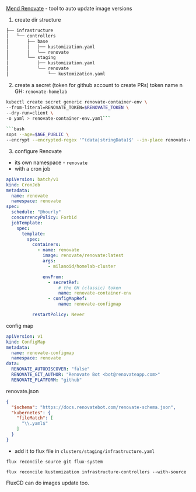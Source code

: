 [Mend Renovate](https://www.mend.io/renovate/) - tool to auto update image versions

1. create dir structure
   
```bash
├── infrastructure
│   └── controllers
│       ├── base
│       │   ├── kustomization.yaml
│       │   └── renovate
│       └── staging
│           ├── kustomization.yaml
│           └── renovate
│               └── kustomization.yaml
```
2. create a secret (token for github account to create PRs)
   token name n GH: `renovate-homelab`
```bash
kubectl create secret generic renovate-container-env \
--from-literal=RENOVATE_TOKEN=$RENOVATE_TOKEN \
--dry-run=client \
-o yaml > renovate-container-env.yaml```
   
```bash
sops --age=$AGE_PUBLIC \
--encrypt --encrypted-regex '^(data|stringData)$' --in-place renovate-container-env.yaml
```

3. configure Renovate

- its own namespace - `renovate`
- with a cron job

```yaml
apiVersion: batch/v1
kind: CronJob
metadata:
  name: renovate
  namespace: renovate
spec:
  schedule: "@hourly"
  concurrencyPolicy: Forbid
  jobTemplate:
    spec:
      template:
        spec:
          containers:
            - name: renovate
              image: renovate/renovate:latest
              args:
                - milanoid/homelab-cluster

              envFrom:
                - secretRef:
                    # the GH (classic) token
                    name: renovate-container-env
                - configMapRef:
                    name: renovate-configmap

          restartPolicy: Never
```

config map

```yaml
apiVersion: v1
kind: ConfigMap
metadata:
  name: renovate-configmap
  namespace: renovate
data:
  RENOVATE_AUTODISCOVER: "false"
  RENOVATE_GIT_AUTHOR: "Renovate Bot <bot@renovateapp.com>"
  RENOVATE_PLATFORM: "github"
```

renovate.json

```json
{
  "$schema": "https://docs.renovatebot.com/renovate-schema.json",
  "kubernetes": {
    "fileMatch": [
      "\\.yaml$"
    ]
  }
}
```


+ add it to flux file in `clusters/staging/infrastructure.yaml`

`flux reconcile source git flux-system`

`flux reconcile kustomization infrastructure-controllers --with-source`

FluxCD can do images update too.



